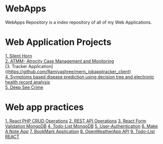 # WebApps

WebApps Repository is a index repository of all of my Web Applications.

# Web Application Projects
[1. Silent Horn](https://github.com/Ramiyashree/silent-horn) <br/>
[2. ATMM- Atrocity Case Management and Monitoring](https://github.com/Ramiyashree/ATMM) <br/>
[3. Tracker Application]((https://github.com/Ramiyashree/mern_jobapptracker_client) <br/>
[4. Symptoms based disease prediction using decision tree and electronic health record analysis](https://github.com/Ramiyashree/Symptoms-based-disease-prediction-using-dectree-and-ehr-analysis) <br/>
[5. Deep See Crime](https://github.com/Ramiyashree/Deep-See-Crime) <br/>

# Web app practices

[1. React PHP CRUD Operations](https://github.com/Ramiyashree/React_PHP_CRUD_Operations)
[2. REST API Operations](https://github.com/Ramiyashree/Rest-API-operations)
[3. React Form Validation MongoDB](https://github.com/Ramiyashree/React-Form-Validation-MongoDB)
[4. Todo-List MongoDB](https://github.com/Ramiyashree/Todo-List-MongoDB)
[5. User-Authentication](https://github.com/Ramiyashree/User-Authentication)
[6. Make A Note App](https://github.com/Ramiyashree/Make-A-Note-App)
[7. BookMark Application](https://github.com/Ramiyashree/BookMark-Application)
[8. OpenWeatherApp API](https://github.com/Ramiyashree/OpenWeatherApp-API)
[9. Todo-List REACT](https://github.com/Ramiyashree/Todo-List-REACT.js)

